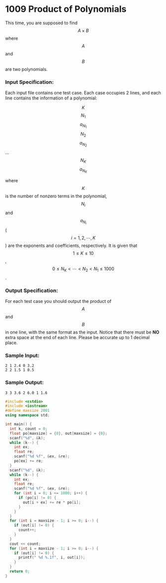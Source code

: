 # 1009 Product of Polynomials
This time, you are supposed to find $$A\times B$$ where $$A$$ and $$B$$ are two polynomials.

### Input Specification:

Each input file contains one test case. Each case occupies 2 lines, and each line contains the information of a polynomial:

$$K$$ $$N_1$$ $$a_{N_1}$$ $$N_2$$ $$a_{N_2}$$ ... $$N_K$$ $$a_{N_K}$$

where $$K$$ is the number of nonzero terms in the polynomial, $$N_i$$ and $$a_{N_i}$$ ($$i=1, 2, \cdots , K$$) are the exponents and coefficients, respectively.  It is given that $$1\le K \le 10$$, $$0 \le N_K < \cdots < N_2 < N_1 \le 1000$$.  


### Output Specification:

For each test case you should output the product of $$A$$ and $$B$$ in one line, with the same format as the input.  Notice that there must be **NO** extra space at the end of each line.  Please be accurate up to 1 decimal place. 

### Sample Input:
```in
2 1 2.4 0 3.2
2 2 1.5 1 0.5
```

### Sample Output:
```out
3 3 3.6 2 6.0 1 1.6
```

```cpp
#include <cstdio>
#include <iostream>
#define maxsize 2001
using namespace std;

int main() {
  int k, count = 0;
  float po[maxsize] = {0}, out[maxsize] = {0};
  scanf("%d", &k);
  while (k--) {
    int ex;
    float re;
    scanf("%d %f", &ex, &re);
    po[ex] += re;
  }
  scanf("%d", &k);
  while (k--) {
    int ex;
    float re;
    scanf("%d %f", &ex, &re);
    for (int i = 0; i <= 1000; i++) {
      if (po[i] != 0) {
        out[i + ex] += re * po[i];
      }
    }
  }
  for (int i = maxsize - 1; i >= 0; i--) {
    if (out[i] != 0) {
      count++;
    }
  }
  cout << count;
  for (int i = maxsize - 1; i >= 0; i--) {
    if (out[i] != 0) {
      printf(" %d %.1f", i, out[i]);
    }
  }
  return 0;
}
```